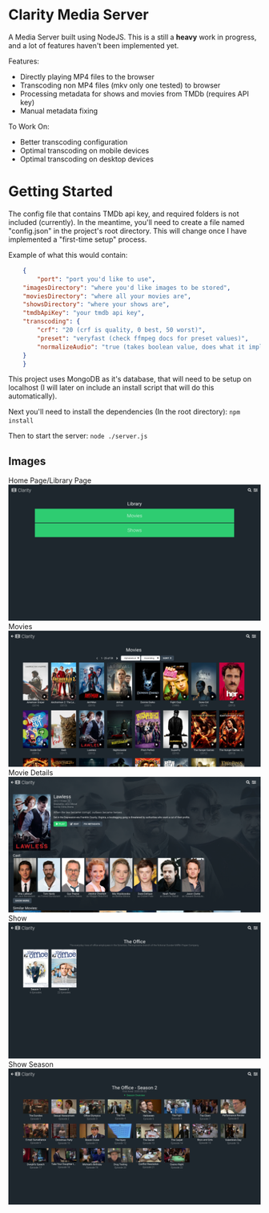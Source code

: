 # Clarity Media Server

A Media Server built using NodeJS. This is a still a **heavy** work in progress, and a lot of features haven't been implemented yet.

Features:
 - Directly playing MP4 files to the browser
 - Transcoding non MP4 files (mkv only one tested) to browser
 - Processing metadata for shows and movies from TMDb (requires API key)
 - Manual metadata fixing

To Work On:
 - Better transcoding configuration
 - Optimal transcoding on mobile devices
 - Optimal transcoding on desktop devices

# Getting Started
The config file that contains TMDb api key, and required folders is not included (currently).
In the meantime, you'll need to create a file named "config.json" in the project's root directory. This will change once I have implemented a "first-time setup" process. 

Example of what this would contain:
```json
    {
    	"port": "port you'd like to use",
	"imagesDirectory": "where you'd like images to be stored",
	"moviesDirectory": "where all your movies are",
	"showsDirectory": "where your shows are",
	"tmdbApiKey": "your tmdb api key",
	"transcoding": {
		"crf": "20 (crf is quality, 0 best, 50 worst)",
		"preset": "veryfast (check ffmpeg docs for preset values)",
		"normalizeAudio": "true (takes boolean value, does what it implies)"
	}
    }
```
This project uses MongoDB as it's database, that will need to be setup on localhost (I will later on include an install script that will do this automatically).

Next you'll need to install the dependencies (In the root directory):
    `npm install`

Then to start the server: `node ./server.js`


## Images
Home Page/Library Page
![alt text](https://raw.githubusercontent.com/nomad23541/clarity-media-server/master/screenshots/screenshot-library.png)
Movies
![alt text](https://raw.githubusercontent.com/nomad23541/clarity-media-server/master/screenshots/screenshot-movies.png)
Movie Details
![alt text](https://raw.githubusercontent.com/nomad23541/clarity-media-server/master/screenshots/screenshot-movie-details.png)
Show
![alt text](https://raw.githubusercontent.com/nomad23541/clarity-media-server/master/screenshots/screenshot-show.png)
Show Season
![alt text](https://raw.githubusercontent.com/nomad23541/clarity-media-server/master/screenshots/screenshot-season.png)
